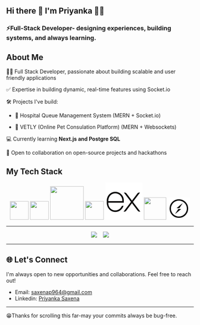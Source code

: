 
## Hi there 👋 I'm Priyanka 👧🏽

### ⚡Full-Stack Developer- designing experiences, building systems, and always learning.

## About Me
🧑‍💻 Full Stack Developer, passionate about building scalable and user friendly applications

✅ Expertise in building dynamic, real-time features using Socket.io

🛠️ Projects I've build:

- 🏥 Hospital Queue Management System (MERN + Socket.io)
  
- 🐾 VETLY (Online Pet Consulation Platform) (MERN + Websockets)

💻 Currently learning **Next.js and Postgre SQL**

🤝 Open to collaboration on open-source projects and hackathons  


## My Tech Stack
<p align="center">
  
  <img src="https://cdn.jsdelivr.net/gh/devicons/devicon@latest/icons/javascript/javascript-original.svg" width="50" height="50" />       
  <img src="https://cdn.jsdelivr.net/gh/devicons/devicon@latest/icons/react/react-original.svg" width="50" height="50" />
  <img src="https://cdn.jsdelivr.net/gh/devicons/devicon@latest/icons/tailwindcss/tailwindcss-original-wordmark.svg" width="90" height="90" />
  <img src="https://cdn.jsdelivr.net/gh/devicons/devicon@latest/icons/nodejs/nodejs-original.svg" width="50" height="50" />
  <img src="https://raw.githubusercontent.com/PriyankaSaxena2709/PriyankaSaxena2709/refs/heads/main/icons8-express-js%20(1).svg?raw=true" /> 
  <img src="https://cdn.jsdelivr.net/gh/devicons/devicon@latest/icons/mongodb/mongodb-plain-wordmark.svg" width="60" height="60" />
  <img src="https://raw.githubusercontent.com/PriyankaSaxena2709/PriyankaSaxena2709/refs/heads/main/socket-io-svgrepo-com.svg?raw=true" width="60" height="60" />
</p>

---
<p align="center">
  <img src="https://github-readme-stats.vercel.app/api/top-langs/?username=PriyankaSaxena2709&layout=compact&theme=default" width="350"/> &nbsp;&nbsp;
  
  <img src="https://github-readme-stats.vercel.app/api?username=PriyankaSaxena2709&hide=contribs,prs" width="350" />
</p>

---

## 🌐 Let's Connect 

I'm always open to new opportunities and collaborations. Feel free to reach out!

-  Email: [saxenap964@gmail.com](mailto:your-saxenap964@gmail.com)
-  Linkedin: [Priyanka Saxena](https://www.linkedin.com/in/priyanka-saxena-developer/)

---

😁Thanks for scrolling this far-may your commits always be bug-free.
          

          

